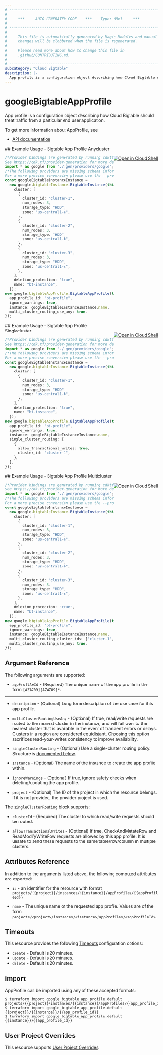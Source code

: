 ```yaml
---
# ----------------------------------------------------------------------------
#
#     ***     AUTO GENERATED CODE    ***    Type: MMv1     ***
#
# ----------------------------------------------------------------------------
#
#     This file is automatically generated by Magic Modules and manual
#     changes will be clobbered when the file is regenerated.
#
#     Please read more about how to change this file in
#     .github/CONTRIBUTING.md.
#
# ----------------------------------------------------------------------------
subcategory: "Cloud Bigtable"
description: |-
  App profile is a configuration object describing how Cloud Bigtable should treat traffic from a particular end user application.
---
```


# googleBigtableAppProfile

App profile is a configuration object describing how Cloud Bigtable should treat traffic from a particular end user application.

To get more information about AppProfile, see:

* [API documentation](https://cloud.google.com/bigtable/docs/reference/admin/rest/v2/projects.instances.appProfiles)

<div class = "oics-button" style="float: right; margin: 0 0 -15px">
  <a href="https://console.cloud.google.com/cloudshell/open?cloudshell_git_repo=https%3A%2F%2Fgithub.com%2Fterraform-google-modules%2Fdocs-examples.git&cloudshell_working_dir=bigtable_app_profile_anycluster&cloudshell_image=gcr.io%2Fgraphite-cloud-shell-images%2Fterraform%3Alatest&open_in_editor=main.tf&cloudshell_print=.%2Fmotd&cloudshell_tutorial=.%2Ftutorial.md" target="_blank">
    <img alt="Open in Cloud Shell" src="//gstatic.com/cloudssh/images/open-btn.svg" style="max-height: 44px; margin: 32px auto; max-width: 100%;">
  </a>
</div>
## Example Usage - Bigtable App Profile Anycluster

```typescript
/*Provider bindings are generated by running cdktf get.
See https://cdk.tf/provider-generation for more details.*/
import * as google from "./.gen/providers/google";
/*The following providers are missing schema information and might need manual adjustments to synthesize correctly: google.
For a more precise conversion please use the --provider flag in convert.*/
const googleBigtableInstanceInstance =
  new google.bigtableInstance.BigtableInstance(this, "instance", {
    cluster: [
      {
        cluster_id: "cluster-1",
        num_nodes: 3,
        storage_type: "HDD",
        zone: "us-central1-a",
      },
      {
        cluster_id: "cluster-2",
        num_nodes: 3,
        storage_type: "HDD",
        zone: "us-central1-b",
      },
      {
        cluster_id: "cluster-3",
        num_nodes: 3,
        storage_type: "HDD",
        zone: "us-central1-c",
      },
    ],
    deletion_protection: "true",
    name: "bt-instance",
  });
new google.bigtableAppProfile.BigtableAppProfile(this, "ap", {
  app_profile_id: "bt-profile",
  ignore_warnings: true,
  instance: googleBigtableInstanceInstance.name,
  multi_cluster_routing_use_any: true,
});

```

<div class = "oics-button" style="float: right; margin: 0 0 -15px">
  <a href="https://console.cloud.google.com/cloudshell/open?cloudshell_git_repo=https%3A%2F%2Fgithub.com%2Fterraform-google-modules%2Fdocs-examples.git&cloudshell_working_dir=bigtable_app_profile_singlecluster&cloudshell_image=gcr.io%2Fgraphite-cloud-shell-images%2Fterraform%3Alatest&open_in_editor=main.tf&cloudshell_print=.%2Fmotd&cloudshell_tutorial=.%2Ftutorial.md" target="_blank">
    <img alt="Open in Cloud Shell" src="//gstatic.com/cloudssh/images/open-btn.svg" style="max-height: 44px; margin: 32px auto; max-width: 100%;">
  </a>
</div>
## Example Usage - Bigtable App Profile Singlecluster

```typescript
/*Provider bindings are generated by running cdktf get.
See https://cdk.tf/provider-generation for more details.*/
import * as google from "./.gen/providers/google";
/*The following providers are missing schema information and might need manual adjustments to synthesize correctly: google.
For a more precise conversion please use the --provider flag in convert.*/
const googleBigtableInstanceInstance =
  new google.bigtableInstance.BigtableInstance(this, "instance", {
    cluster: [
      {
        cluster_id: "cluster-1",
        num_nodes: 3,
        storage_type: "HDD",
        zone: "us-central1-b",
      },
    ],
    deletion_protection: "true",
    name: "bt-instance",
  });
new google.bigtableAppProfile.BigtableAppProfile(this, "ap", {
  app_profile_id: "bt-profile",
  ignore_warnings: true,
  instance: googleBigtableInstanceInstance.name,
  single_cluster_routing: [
    {
      allow_transactional_writes: true,
      cluster_id: "cluster-1",
    },
  ],
});

```

<div class = "oics-button" style="float: right; margin: 0 0 -15px">
  <a href="https://console.cloud.google.com/cloudshell/open?cloudshell_git_repo=https%3A%2F%2Fgithub.com%2Fterraform-google-modules%2Fdocs-examples.git&cloudshell_working_dir=bigtable_app_profile_multicluster&cloudshell_image=gcr.io%2Fgraphite-cloud-shell-images%2Fterraform%3Alatest&open_in_editor=main.tf&cloudshell_print=.%2Fmotd&cloudshell_tutorial=.%2Ftutorial.md" target="_blank">
    <img alt="Open in Cloud Shell" src="//gstatic.com/cloudssh/images/open-btn.svg" style="max-height: 44px; margin: 32px auto; max-width: 100%;">
  </a>
</div>
## Example Usage - Bigtable App Profile Multicluster

```typescript
/*Provider bindings are generated by running cdktf get.
See https://cdk.tf/provider-generation for more details.*/
import * as google from "./.gen/providers/google";
/*The following providers are missing schema information and might need manual adjustments to synthesize correctly: google.
For a more precise conversion please use the --provider flag in convert.*/
const googleBigtableInstanceInstance =
  new google.bigtableInstance.BigtableInstance(this, "instance", {
    cluster: [
      {
        cluster_id: "cluster-1",
        num_nodes: 3,
        storage_type: "HDD",
        zone: "us-central1-a",
      },
      {
        cluster_id: "cluster-2",
        num_nodes: 3,
        storage_type: "HDD",
        zone: "us-central1-b",
      },
      {
        cluster_id: "cluster-3",
        num_nodes: 3,
        storage_type: "HDD",
        zone: "us-central1-c",
      },
    ],
    deletion_protection: "true",
    name: "bt-instance",
  });
new google.bigtableAppProfile.BigtableAppProfile(this, "ap", {
  app_profile_id: "bt-profile",
  ignore_warnings: true,
  instance: googleBigtableInstanceInstance.name,
  multi_cluster_routing_cluster_ids: ["cluster-1", "cluster-2"],
  multi_cluster_routing_use_any: true,
});

```

## Argument Reference

The following arguments are supported:

* `appProfileId` -
  (Required)
  The unique name of the app profile in the form `[AZAZ09][AZAZ09]*`.

***

*   `description` -
    (Optional)
    Long form description of the use case for this app profile.

*   `multiClusterRoutingUseAny` -
    (Optional)
    If true, read/write requests are routed to the nearest cluster in the instance, and will fail over to the nearest cluster that is available
    in the event of transient errors or delays. Clusters in a region are considered equidistant. Choosing this option sacrifices read-your-writes
    consistency to improve availability.

*   `singleClusterRouting` -
    (Optional)
    Use a single-cluster routing policy.
    Structure is [documented below](#nested_single_cluster_routing).

*   `instance` -
    (Optional)
    The name of the instance to create the app profile within.

*   `ignoreWarnings` -
    (Optional)
    If true, ignore safety checks when deleting/updating the app profile.

*   `project` - (Optional) The ID of the project in which the resource belongs.
    If it is not provided, the provider project is used.

<a name="nested_single_cluster_routing"></a>The `singleClusterRouting` block supports:

*   `clusterId` -
    (Required)
    The cluster to which read/write requests should be routed.

*   `allowTransactionalWrites` -
    (Optional)
    If true, CheckAndMutateRow and ReadModifyWriteRow requests are allowed by this app profile.
    It is unsafe to send these requests to the same table/row/column in multiple clusters.

## Attributes Reference

In addition to the arguments listed above, the following computed attributes are exported:

*   `id` - an identifier for the resource with format `projects/{{project}}/instances/{{instance}}/appProfiles/{{appProfileId}}`

*   `name` -
    The unique name of the requested app profile. Values are of the form `projects/<project>/instances/<instance>/appProfiles/<appProfileId>`.

## Timeouts

This resource provides the following
[Timeouts](https://developer.hashicorp.com/terraform/plugin/sdkv2/resources/retries-and-customizable-timeouts) configuration options:

* `create` - Default is 20 minutes.
* `update` - Default is 20 minutes.
* `delete` - Default is 20 minutes.

## Import

AppProfile can be imported using any of these accepted formats:

```console
$ terraform import google_bigtable_app_profile.default projects/{{project}}/instances/{{instance}}/appProfiles/{{app_profile_id}}
$ terraform import google_bigtable_app_profile.default {{project}}/{{instance}}/{{app_profile_id}}
$ terraform import google_bigtable_app_profile.default {{instance}}/{{app_profile_id}}
```

## User Project Overrides

This resource supports [User Project Overrides](https://registry.terraform.io/providers/hashicorp/google/latest/docs/guides/provider_reference#user_project_override).
